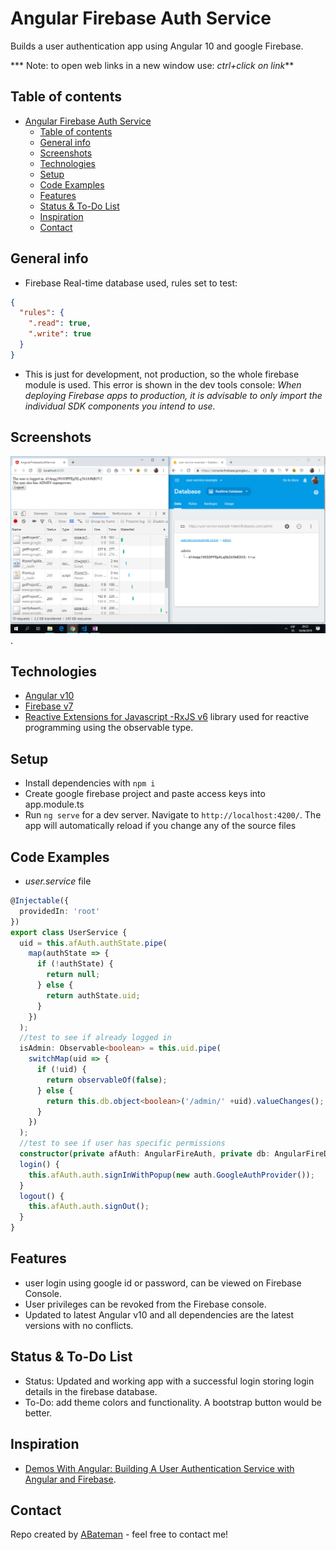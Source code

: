 # Angular Firebase Auth Service

Builds a user authentication app using Angular 10 and google Firebase.

*** Note: to open web links in a new window use: _ctrl+click on link_**

## Table of contents

* [Angular Firebase Auth Service](#angular-firebase-auth-service)
  * [Table of contents](#table-of-contents)
  * [General info](#general-info)
  * [Screenshots](#screenshots)
  * [Technologies](#technologies)
  * [Setup](#setup)
  * [Code Examples](#code-examples)
  * [Features](#features)
  * [Status & To-Do List](#status--to-do-list)
  * [Inspiration](#inspiration)
  * [Contact](#contact)

## General info

* Firebase Real-time database used, rules set to test:

```json
{
  "rules": {
    ".read": true,
    ".write": true
  }
}


```

* This is just for development, not production, so the whole firebase module is used. This error is shown in the dev tools console: _When deploying Firebase apps to production, it is advisable to only import the individual SDK components you intend to use._

## Screenshots

![Example screenshot](./img/user-logged-in.png).

## Technologies

* [Angular v10](https://angular.io/)
* [Firebase v7](https://firebase.google.com/)
* [Reactive Extensions for Javascript -RxJS v6](https://angular.io/guide/rx-library) library used for reactive programming using the observable type.

## Setup

* Install dependencies with `npm i`
* Create google firebase project and paste access keys into app.module.ts
* Run `ng serve` for a dev server. Navigate to `http://localhost:4200/`. The app will automatically reload if you change any of the source files

## Code Examples

* _user.service_ file

```typescript
@Injectable({
  providedIn: 'root'
})
export class UserService {
  uid = this.afAuth.authState.pipe(
    map(authState => {
      if (!authState) {
        return null;
      } else {
        return authState.uid;
      }
    })
  );
  //test to see if already logged in
  isAdmin: Observable<boolean> = this.uid.pipe(
    switchMap(uid => {
      if (!uid) {
        return observableOf(false);
      } else {
        return this.db.object<boolean>('/admin/' +uid).valueChanges();
      }
    })
  );
  //test to see if user has specific permissions
  constructor(private afAuth: AngularFireAuth, private db: AngularFireDatabase) { }
  login() {
    this.afAuth.auth.signInWithPopup(new auth.GoogleAuthProvider());
  }
  logout() {
    this.afAuth.auth.signOut();
  }
}
```

## Features

* user login using google id or password, can be viewed on Firebase Console.
* User privileges can be revoked from the Firebase console.
* Updated to latest Angular v10 and all dependencies are the latest versions with no conflicts.

## Status & To-Do List

* Status: Updated and working app with a successful login storing login details in the firebase database.
* To-Do: add theme colors and functionality. A bootstrap button would be better.

## Inspiration

* [Demos With Angular: Building A User Authentication Service with Angular and Firebase](https://www.youtube.com/watch?v=mfONkAj4x94).

## Contact

Repo created by [ABateman](https://www.andrewbateman.org) - feel free to contact me!
